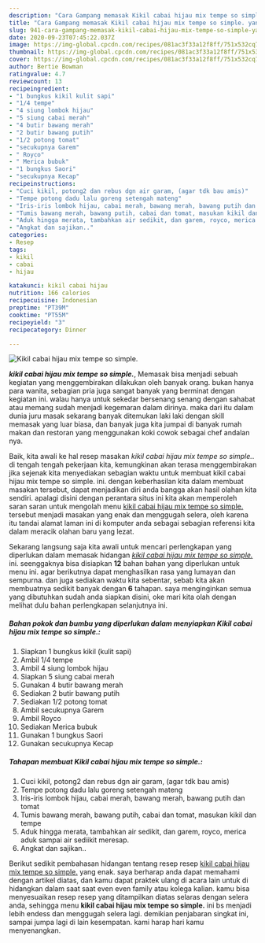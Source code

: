 ```yaml
---
description: "Cara Gampang memasak Kikil cabai hijau mix tempe so simple. yang Enak"
title: "Cara Gampang memasak Kikil cabai hijau mix tempe so simple. yang Enak"
slug: 941-cara-gampang-memasak-kikil-cabai-hijau-mix-tempe-so-simple-yang-enak
date: 2020-09-23T07:45:22.037Z
image: https://img-global.cpcdn.com/recipes/081ac3f33a12f8ff/751x532cq70/kikil-cabai-hijau-mix-tempe-so-simple-foto-resep-utama.jpg
thumbnail: https://img-global.cpcdn.com/recipes/081ac3f33a12f8ff/751x532cq70/kikil-cabai-hijau-mix-tempe-so-simple-foto-resep-utama.jpg
cover: https://img-global.cpcdn.com/recipes/081ac3f33a12f8ff/751x532cq70/kikil-cabai-hijau-mix-tempe-so-simple-foto-resep-utama.jpg
author: Bertie Bowman
ratingvalue: 4.7
reviewcount: 13
recipeingredient:
- "1 bungkus kikil kulit sapi"
- "1/4 tempe"
- "4 siung lombok hijau"
- "5 siung cabai merah"
- "4 butir bawang merah"
- "2 butir bawang putih"
- "1/2 potong tomat"
- "secukupnya Garem"
- " Royco"
- " Merica bubuk"
- "1 bungkus Saori"
- "secukupnya Kecap"
recipeinstructions:
- "Cuci kikil, potong2 dan rebus dgn air garam, (agar tdk bau amis)"
- "Tempe potong dadu lalu goreng setengah mateng"
- "Iris-iris lombok hijau, cabai merah, bawang merah, bawang putih dan tomat"
- "Tumis bawang merah, bawang putih, cabai dan tomat, masukan kikil dan tempe"
- "Aduk hingga merata, tambahkan air sedikit, dan garem, royco, merica aduk sampai air sediikit meresap."
- "Angkat dan sajikan.."
categories:
- Resep
tags:
- kikil
- cabai
- hijau

katakunci: kikil cabai hijau 
nutrition: 166 calories
recipecuisine: Indonesian
preptime: "PT39M"
cooktime: "PT55M"
recipeyield: "3"
recipecategory: Dinner

---
```



![Kikil cabai hijau mix tempe so simple.](https://img-global.cpcdn.com/recipes/081ac3f33a12f8ff/751x532cq70/kikil-cabai-hijau-mix-tempe-so-simple-foto-resep-utama.jpg)

<b><i>kikil cabai hijau mix tempe so simple.</i></b>, Memasak bisa menjadi sebuah kegiatan yang menggembirakan dilakukan oleh banyak orang. bukan hanya para wanita, sebagian pria juga sangat banyak yang berminat dengan kegiatan ini. walau hanya untuk sekedar bersenang senang dengan sahabat atau memang sudah menjadi kegemaran dalam dirinya. maka dari itu dalam dunia juru masak sekarang banyak ditemukan laki laki dengan skill memasak yang luar biasa, dan banyak juga kita jumpai di banyak rumah makan dan restoran yang menggunakan koki cowok sebagai chef andalan nya.



Baik, kita awali ke hal resep masakan <i>kikil cabai hijau mix tempe so simple.</i>. di tengah tengah pekerjaan kita, kemungkinan akan terasa menggembirakan jika sejenak kita menyediakan sebagian waktu untuk membuat kikil cabai hijau mix tempe so simple. ini. dengan keberhasilan kita dalam membuat masakan tersebut, dapat menjadikan diri anda bangga akan hasil olahan kita sendiri. apalagi disini dengan perantara situs ini kita akan memperoleh saran saran untuk mengolah menu <u>kikil cabai hijau mix tempe so simple.</u> tersebut menjadi masakan yang enak dan menggugah selera, oleh karena itu tandai alamat laman ini di komputer anda sebagai sebagian referensi kita dalam meracik olahan baru yang lezat.


Sekarang langsung saja kita awali untuk mencari perlengkapan yang diperlukan dalam memasak hidangan <u><i>kikil cabai hijau mix tempe so simple.</i></u> ini. seenggaknya bisa disiapkan <b>12</b> bahan bahan yang diperlukan untuk menu ini. agar berikutnya dapat menghasilkan rasa yang lumayan dan sempurna. dan juga sediakan waktu kita sebentar, sebab kita akan membuatnya sedikit banyak dengan <b>6</b> tahapan. saya menginginkan semua yang dibutuhkan sudah anda siapkan disini, oke mari kita olah dengan melihat dulu bahan perlengkapan selanjutnya ini.

<!--inarticleads1-->

##### Bahan pokok dan bumbu yang diperlukan dalam menyiapkan Kikil cabai hijau mix tempe so simple.:

1. Siapkan 1 bungkus kikil (kulit sapi)
1. Ambil 1/4 tempe
1. Ambil 4 siung lombok hijau
1. Siapkan 5 siung cabai merah
1. Gunakan 4 butir bawang merah
1. Sediakan 2 butir bawang putih
1. Sediakan 1/2 potong tomat
1. Ambil secukupnya Garem
1. Ambil  Royco
1. Sediakan  Merica bubuk
1. Gunakan 1 bungkus Saori
1. Gunakan secukupnya Kecap




<!--inarticleads2-->

##### Tahapan membuat Kikil cabai hijau mix tempe so simple.:

1. Cuci kikil, potong2 dan rebus dgn air garam, (agar tdk bau amis)
1. Tempe potong dadu lalu goreng setengah mateng
1. Iris-iris lombok hijau, cabai merah, bawang merah, bawang putih dan tomat
1. Tumis bawang merah, bawang putih, cabai dan tomat, masukan kikil dan tempe
1. Aduk hingga merata, tambahkan air sedikit, dan garem, royco, merica aduk sampai air sediikit meresap.
1. Angkat dan sajikan..




Berikut sedikit pembahasan hidangan tentang resep resep <u>kikil cabai hijau mix tempe so simple.</u> yang enak. saya berharap anda dapat memahami dengan artikel diatas, dan kamu dapat praktek ulang di acara lain untuk di hidangkan dalam saat saat even even family atau kolega kalian. kamu bisa menyesuaikan resep resep yang ditampilkan diatas selaras dengan selera anda, sehingga menu <b>kikil cabai hijau mix tempe so simple.</b> ini bs menjadi lebih endess dan menggugah selera lagi. demikian penjabaran singkat ini, sampai jumpa lagi di lain kesempatan. kami harap hari kamu menyenangkan.
